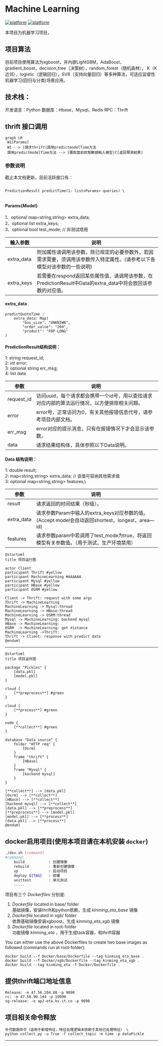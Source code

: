 Machine Learning
================
[![platform](https://img.shields.io/badge/python-3.5-green.svg)]() [![platform](https://img.shields.io/badge/python-3.6-green.svg)]()

本项目为机器学习项目，
## 项目算法
目前项目使用算法为xgboost，并内嵌LightGBM，AdaBoost，gradient_boost，decision_tree（决策树），random_forest（随机森林），
K（K近邻），logistic（逻辑回归），SVR（支持向量回归）等多种算法，可适应监督性机器学习(回归与分类)场景应用。

## 技术栈：
开发语言：Python
数据库：Hbase，Mysql，Redis
RPC：Thrift

## thrift 接口调用
```mermaid
graph LR
 W1[Params]
 W1 --> |請求thrift|調用predictmodelTime方法
 調用predictmodelTime方法 --> |獲取當前狀態數據輸入模型|C[返回預測結果]
```

### 参数说明
截止本文档更新，目前活跃接口有：
```
 
PredictionResult predictTime(1: list<Params> queries) \
 
```
#### Params{Model}

1、optional map<string,string> extra_data;\
2、optional list<string> extra_keys;\
3、optional bool test_mode; // 非测试唔用

|   輸入参数   |  说明                                                                       |
| ------------ | -------------------------------------------------------------------------------- |
|  extra_data  | 附加属性请调用该参数，除已规定的必要参数外，若因需求需要，须调用该参数传入特定属性。(请参考以下各模型对该参数的一些说明) |
|  extra_keys  | 若需要在respond返回某些属性值，请调用该参数，在PredictionResult中Data的extra_data中将会放回该参数的对应值。|

#### extra_data

```
predictQuoteTime :
    extra_data: Map(
        "box_size": "UNKNIWN", 
        "order_value": "209", 
        "product": "FDP-LONG"
)
```

#### PredictionResult结构说明：

1: string request_id; \
2: int error; \
3: optional string err_msg;\
4: list<Data> data

|     参数     |  说明                                                                            |
| ------------ | -------------------------------------------------------------------------------- |
|  request_id  | 访问uuid，每个请求都会携带一个id号，用以查找请求对应内部的算法运行情况，以方便排除相关问题。|
|    error     | error号，正常访问为0，有关其他报错信息代号，请参考项目内部文档。|
|   err_msg    | error对应的提示消息，只有在报错情况下才会显示该参数。|
|    data      | 请求结果结构体，具体参照以下Data说明。|

#### Data 结构说明：
1: double result;\
2: map<string,string> extra_data; // 该值可容纳其他需求值\
3: optional map<string,string> features;\

|     参数     |  说明                                                                            |
| ------------ | -------------------------------------------------------------------------------- |
|    result    | 请求返回的时间结果（秒级）。|
|  extra_data  | 请求参数Param中输入的extra_keys对应参数的值。(Accept model会自动返回shortest，longest，area—id)|
|   features   | 请求参数param中若调用了test_mode为true，将返回模型有关参数值。（用于测试，生产环境禁用）|
```plantuml
@startuml
title 项目运行图

actor Client
participant Thrift #yellow
participant MachineLearning #AAAAAA
participant Mysql #yellow
participant HBase #yellow
participant OSRM #yellow

Client -> Thrift: request with some args
Thrift -> MachineLearning
MachineLearning -> Mysql:thread
MachineLearning -> HBase:thread
MachineLearning -> OSRM:thread
Mysql -> MachineLearning: backend mysql
HBase -> MachineLearning: 
OSRM  -> MachineLearning: get distance
MachineLearning ->Thrift: 
Thrift -> Client: response with predict data
@enduml
```
 -----------
 
```plantuml
@startuml
title 项目运作图

package "Pickles" {
    [data.pkl]
    [model.pkl]
}

cloud {
    [**preprocess**] #green
}

cloud {
    [**process**] #green
}

node {
    [**collect**] #green
}

database "Data source" {
    folder "HTTP req" {
        [Osrm]
    }
    frame "thrift" {
        [HBase]
    }
    frame "Mysql" {
        [backend mysql]
    }
}

[**collect**] --> [data.pkl]
[Osrm] --> [**collect**]
[HBase] --> [**collect**]
[backend mysql] --> [**collect**]
[data.pkl] --> [**preprocess**]
[**preprocess**] --> [model.pkl]
[model.pkl] --> [**process**]
[data.pkl] --> [**process**]
@enduml
 ```


## docker启用项目(使用本项目请在本机安装 `docker`)
```bash
./dev.sh [command]
#command:
    build           : 创建镜像
    rebuild         : 重新创建镜像 
    up              : 启动项目
    deploy ${TAG}   : 部署
    unittest        : 单元测试
    .....
```
项目有三个 _Dockerfiles_ 分别是:

1. _Dockerfile_ located in base/ folder  
    基础镜像，安装thrift和python依赖，生成 _kinming_eta_base_ 镜像
2. _Dockerfile_ located in xgb/ folder  
    依靠基础镜像安装xgboost，生成 _kinming_eta_xgb_ 镜像
3. _Dockerfile_ located in root-folder  
    功能镜像 _kinming_eta_ ，用于生成task容器，和thrift容器

You can either use the above Dockerfiles to create two base images as followed (commands run at root-folder):

    docker build --f Docker/base/Dockerfile --tag kinming_eta_base . 
    docker build --f Docker/xgb/Dockerfile --tag kinming_eta_xgb . 
    docker build --tag kinming_eta -f Docker/Dockerfile . 


## 提供thrift端口地址信息

```shell
Release: -e 47.56.204.88 -p 9090
rc: -e 47.56.90.144 -p 19090
sg-release: -e ap2-eta.ks-it.co -p 9090
```

## 项目相关命令释放

```shell
补充数据命令（适用于新增特征，特征处理逻辑未依赖于其他已处理特征） \
python collect.py -u True -f collect_topic -m time -p dataPickle
```
---------------


